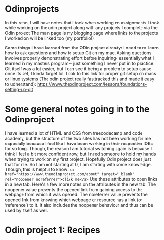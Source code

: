 # Odinprojects

In this repo, I will have notes that I took when working on assignments I took while working on the odin project along with any projcets I complete via the Odin project
The main page is my blogging page where links to the projects I worked on will be linked too (my portfolio!).

Some things I have learned from the ODin project already:
I need to re-learn how to ask questions and how to setup Git on my mac.
Asking questions involves properly demonstrating effort before inquiring- essentially what I learned in my masters program-- just something I never put in to practice.
Git itself was a lot easier, but I can see it being a problem to setup cause once its set, I kinda forget lol.
Look to this link for proper git setup on macs or linux systems (The odin project really fasttracked this and made it easy to udnerstand):
https://www.theodinproject.com/lessons/foundations-setting-up-git

# Some general notes going in to the Odinproject

I have learned a lot of HTML and CSS from freecodecamp and code academy, but the structure of the two sites has not been working for me especially because I feel like I have been working in their respective IDEs for so long. Though, the reason I am tutorial switching again is because I think I feel a bit more confident now, but I need someone to hold my hands when trying to work on my first project. Hopefully Odin project does just that for me. So I am not starting at 0, I am starting with some knowledge.
Though, this is helpful to know:
`<a href="https://www.theodinproject.com/about" target="_blank" rel="noopener noreferrer">click me</a>`
Use these attributes to open links in a new tab. Here's a few more notes on the attributes in the new tab:
    The noopener value prevents the opened link from gaining access to the webpage from which it was opened. The noreferrer value prevents the opened link from knowing which webpage or resource has a link (or ‘reference’) to it. It also includes the noopener behaviour and thus can be used by itself as well.


# Odin project 1: Recipes

